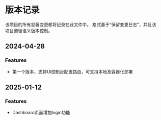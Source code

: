 # 版本记录

该项目的所有显著变更都将记录在此文件中。
格式基于“保留变更日志”，并且该项目遵循语义版本控制。



## 2024-04-28
### Features
- 第一个版本，支持UI控制台配置路由，可支持本地及容器化部署

## 2025-01-12
### Features
- Dashboard页面增加login功能
